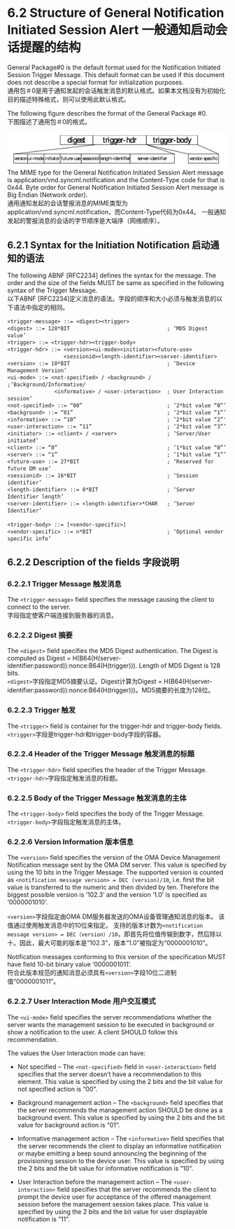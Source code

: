# 6.2 Structure of General Notification Initiated Session Alert 一般通知启动会话提醒的结构

General Package#0 is the default format used for the Notification Initiated Session Trigger Message. This default format can be used if this document does not describe a special format for initialization purposes.<br/>
通用包＃0是用于通知发起的会话触发消息的默认格式。如果本文档没有为初始化目的描述特殊格式，则可以使用此默认格式。

The following figure describes the format of the General Package #0.<br/>
下图描述了通用包＃0的格式。

![](6.2.jpeg)
The MIME type for the General Notification Initiated Session Alert message is application/vnd.syncml.notification and the Content-Type code for that is 0x44. Byte order for General Notification Initiated Session Alert message is Big Endian (Network order).<br/>
通用通知发起的会话警报消息的MIME类型为application/vnd.syncml.notification，而Content-Type代码为0x44。 一般通知发起的警报消息的会话的字节顺序是大端序（网络顺序）。

## 6.2.1 Syntax for the Initiation Notification 启动通知的语法
The following ABNF [RFC2234] defines the syntax for the message. The order and the size of the fields MUST be same as specified in the following syntax of the Trigger Message.<br/>
以下ABNF [RFC2234]定义消息的语法。字段的顺序和大小必须与触发消息的以下语法中指定的相同。
```
<trigger-message> ::= <digest><trigger>
<digest> ::= 128*BIT                               ; ‘MD5 Digest value’
<trigger> ::= <trigger-hdr><trigger-body>
<trigger-hdr> ::= <version><ui-mode><initiator><future-use> 
                  <sessionid><length-identifier><server-identifier>
<version> ::= 10*BIT                               ; ‘Device Management Version’
<ui-mode> ::= <not-specified> / <background> /     ;‘Background/Informative/
               <informative> / <user-interaction>  ; User Interaction session’
<not-specified> ::= “00”                           ; ‘2*bit value “0”’
<background> ::= “01”                              ; ‘2*bit value “1”’
<informative> ::= “10”                             ; ‘2*bit value “2”'
<user-interaction> ::= “11”                        ; ‘2*bit value “3”’
<initiator> ::= <client> / <server>                ; ‘Server/User initiated’
<client> ::= “0”                                   ; ‘1*bit value “0”’ 
<server> ::= “1”                                   ; ‘1*bit value “1”’
<future-use> ::= 27*BIT                            ; ‘Reserved for future DM use’
<sessionid> ::= 16*BIT                             ; ‘Session identifier’
<length-identifier> ::= 8*BIT                      ; ‘Server Identifier length’
<server-identifier> ::= <length-identifier>*CHAR   ; ‘Server Identifier’

<trigger-body> ::= [<vendor-specific>]
<vendor-specific> ::= n*BIT                        ; ‘Optional vendor specific info’
```  

## 6.2.2 Description of the fields 字段说明
### 6.2.2.1 Trigger Message 触发消息

The `<trigger-message>` field specifies the message causing the client to connect to the server.<br/>
<trigger-message>字段指定使客户端连接到服务器的消息。

### 6.2.2.2 Digest 摘要
The `<digest>` field specifies the MD5 Digest authentication. The Digest is computed as Digest = H(B64(H(server- identifier:password)):nonce:B64(H(trigger))). Length of MD5 Digest is 128 bits.<br/>
`<digest>`字段指定MD5摘要认证。Digest计算为Digest = H(B64(H(server- identifier:password)):nonce:B64(H(trigger)))。MD5摘要的长度为128位。

### 6.2.2.3 Trigger 触发
The `<trigger>` field is container for the trigger-hdr and trigger-body fields.<br/>
`<trigger>`字段是trigger-hdr和trigger-body字段的容器。

### 6.2.2.4 Header of the Trigger Message 触发消息的标题
The `<trigger-hdr>` field specifies the header of the Trigger Message.
`<trigger-hdr>`字段指定触发消息的标题。

### 6.2.2.5 Body of the Trigger Message 触发消息的主体
The `<trigger-body>` field specifies the body of the Trigger Message.
`<trigger-body>`字段指定触发消息的主体。

### 6.2.2.6 Version Information 版本信息
The `<version>` field specifies the version of the OMA Device Management Notification message sent by the OMA DM server. This value is specified by using the 10 bits in the Trigger Message. The supported version is counted as `<notification message version> = DEC (version)/10`, i.e. first the bit value is transferred to the numeric and then divided by ten. Therefore the biggest possible version is ‘102.3’ and the version ‘1.0’ is specified as ‘0000001010’.<br/>

`<version>`字段指定由OMA DM服务器发送的OMA设备管理通知消息的版本。 该值通过使用触发消息中的10位来指定。 支持的版本计数为`<notification message version> = DEC（version）/10`，即首先将位值传输到数字，然后除以十。因此，最大可能的版本是“102.3”，版本“1.0”被指定为“0000001010”。

Notification messages conforming to this version of the specification MUST have <version> field 10-bit binary value ‘0000001011’.<br/>
符合此版本规范的通知消息必须具有`<version>`字段10位二进制值“0000001011”。

### 6.2.2.7 User Interaction Mode 用户交互模式
The `<ui-mode>` field specifies the server recommendations whether the server wants the management session to be executed in background or show a notification to the user. A client SHOULD follow this recommendation.<br/>

The values the User Interaction mode can have:<br/>

* Not specified – The `<not-specified>` field in `<user-interaction>` field specifies that the server doesn’t have a recommendation to this element. This value is specified by using the 2 bits and the bit value for not specified action is “00”.<br/>

* Background management action – The `<background>` field specifies that the server recommends the management action SHOULD be done as a background event. This value is specified by using the 2 bits and the bit value for background action is “01”.<br/>

* Informative management action – The `<informative>` field specifies that the server recommends the client to display an informative notification or maybe emitting a beep sound announcing the beginning of the provisioning session to the device user. This value is specified by using the 2 bits and the bit value for informative notification is “10”.<br/>
 
* User Interaction before the management action – The `<user-interaction>` field specifies that the server recommends the client to prompt the device user for acceptance of the offered management session before the management session takes place. This value is specified by using the 2 bits and the bit value for user displayable notification is “11”.<br/>